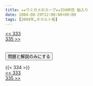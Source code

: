 ```yaml
---
title: ★★ウミガメのスープ★★334杯目 鮎入り
date: 2004-08-29T12:00:00+09:00
tags: [2004年,オカルト板]
---
```

<div class="th_left"><a href="../333"><< 333</a></div>
<div class="th_right"><a href="../335">335 >></a></div>
<br><br>
<script src="../../js/cupsoup.js"></script>
<form>
<input type="button" value="問題と解説のみにする" onClick="toggleCupsoup()">
</form>
{{< 334 >}}
<div class="th_left"><a href="../333"><< 333</a></div>
<div class="th_right"><a href="../335">335 >></a></div>